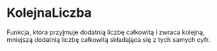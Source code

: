 # KolejnaLiczba
Funkcja, która przyjmuje dodatnią liczbę całkowitą i zwraca kolejną, mniejszą dodatnią liczbę całkowitą składająca się z tych samych cyfr.
